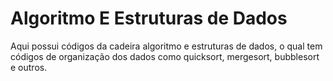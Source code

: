 # Algoritmo E Estruturas de Dados
 Aqui possui códigos da cadeira algoritmo e estruturas de dados, o qual tem códigos de organização dos dados como quicksort, mergesort, bubblesort e outros.
